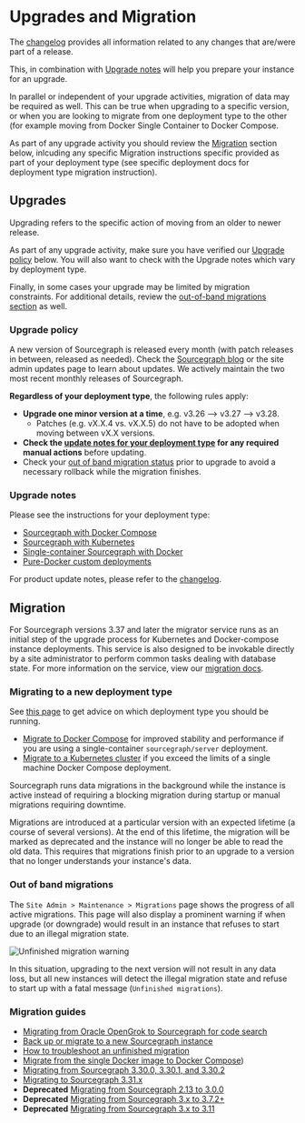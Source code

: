 # Upgrades and Migration

The [changelog](../../CHANGELOG.md) provides all information related to any changes that are/were part of a release.
 
This, in combination with [Upgrade notes](#upgrade-notes) will help you prepare your instance for an upgrade. 

In parallel or independent of your upgrade activities, migration of data may be required as well. This can be true when upgrading to a specific version, or when you are looking to migrate from one deployment type to the other (for example moving from Docker Single Container to Docker Compose.

As part of any upgrade activity you should review the [Migration](#migration) section below, inlcuding any specific Migration instructions specific provided as part of your deployment type (see specific deployment docs for deployment type migration instruction).

## Upgrades

Upgrading refers to the specific action of moving from an older to newer release. 

As part of any upgrade activity, make sure you have verified our [Upgrade policy](#upgrade-policy) below. You will also want to check with the Upgrade notes which vary by deployment type.

Finally, in some cases your upgrade may be limited by migration constraints. For additional details, review the [out-of-band migrations section](#out-of-band-migrations) as well.

### Upgrade policy

A new version of Sourcegraph is released every month (with patch releases in between, released as needed). Check the [Sourcegraph blog](https://about.sourcegraph.com/blog) or the site admin updates page to learn about updates. We actively maintain the two most recent monthly releases of Sourcegraph.

**Regardless of your deployment type**, the following rules apply:

- **Upgrade one minor version at a time**, e.g. v3.26 --> v3.27 --> v3.28.
  - Patches (e.g. vX.X.4 vs. vX.X.5) do not have to be adopted when moving between vX.X versions.
- **Check the [update notes for your deployment type](#update-notes) for any required manual actions** before updating.
- Check your [out of band migration status](../migration/index.md) prior to upgrade to avoid a necessary rollback while the migration finishes.

### Upgrade notes

Please see the instructions for your deployment type:

- [Sourcegraph with Docker Compose](docker_compose.md)
- [Sourcegraph with Kubernetes](kubernetes.md)
- [Single-container Sourcegraph with Docker](server.md)
- [Pure-Docker custom deployments](pure_docker.md)

For product update notes, please refer to the [changelog](../../CHANGELOG.md).

## Migration

For Sourcegraph versions 3.37 and later the migrator service runs as an initial step of the upgrade process for Kubernetes and Docker-compose instance deployments. This service is also designed to be invokable directly by a site administrator to perform common tasks dealing with database state. For more information on the service, view our [migration docs](TBD).


### Migrating to a new deployment type

See [this page](../install/index.md) to get advice on which deployment type you should be running.

- [Migrate to Docker Compose](../install/docker-compose/migrate.md) for improved stability and performance if you are using a single-container `sourcegraph/server` deployment.
- [Migrate to a Kubernetes cluster](../install/kubernetes/index.md) if you exceed the limits of a single machine Docker Compose deployment.

Sourcegraph runs data migrations in the background while the instance is active instead of requiring a blocking migration during startup or manual migrations requiring downtime.

Migrations are introduced at a particular version with an expected lifetime (a course of several versions). At the end of this lifetime, the migration will be marked as deprecated and the instance will no longer be able to read the old data. This requires that migrations finish prior to an upgrade to a version that no longer understands your instance's data.

### Out of band migrations

The `Site Admin > Maintenance > Migrations` page shows the progress of all active migrations. This page will also display a prominent warning if when upgrade (or downgrade) would result in an instance that refuses to start due to an illegal migration state.

![Unfinished migration warning](https://storage.googleapis.com/sourcegraph-assets/oobmigration-warning.png)

In this situation, upgrading to the next version will not result in any data loss, but all new instances will detect the illegal migration state and refuse to start up with a fatal message (`Unfinished migrations`).

### Migration guides

- [Migrating from Oracle OpenGrok to Sourcegraph for code search](migration/opengrok.md)
- [Back up or migrate to a new Sourcegraph instance](migrate-backup.md)
- [How to troubleshoot an unfinished migration](../how-to/unfinished_migration.md)
- [Migrate from the single Docker image to Docker Compose](migrate-to-docker-compose.md))
- [Migrating from Sourcegraph 3.30.0, 3.30.1, and 3.30.2](3_30.md)
- [Migrating to Sourcegraph 3.31.x](3_31.md)
- **Deprecated** [Migrating from Sourcegraph 2.13 to 3.0.0](3_0.md)
- **Deprecated** [Migrating from Sourcegraph 3.x to 3.7.2+](3_7.md)
- **Deprecated** [Migrating from Sourcegraph 3.x to 3.11](3_11.md)